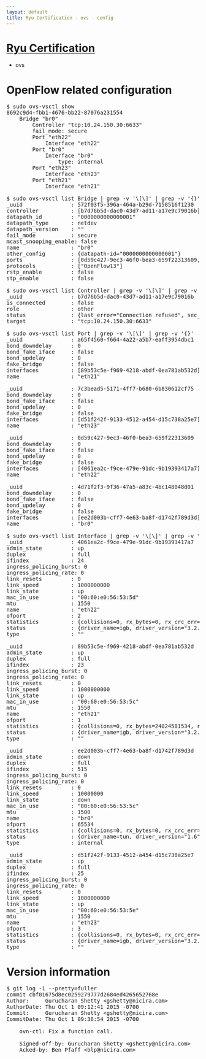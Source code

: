 ```yaml
---
layout: default
title: Ryu Certification - ovs - config
---
```

# [Ryu Certification](http://osrg.github.io/ryu/certification.html)
* ovs 

# OpenFlow related configuration
<pre>
$ sudo ovs-vsctl show
8692c9d4-fbb1-4676-bb22-87076a231554
    Bridge "br0"
        Controller "tcp:10.24.150.30:6633"
        fail_mode: secure
        Port "eth22"
            Interface "eth22"
        Port "br0"
            Interface "br0"
                type: internal
        Port "eth23"
            Interface "eth23"
        Port "eth21"
            Interface "eth21"

$ sudo ovs-vsctl list Bridge | grep -v '\[\]' | grep -v '{}'
_uuid               : 572f03f5-396a-464a-b29d-7158516f1230
controller          : [b7d76b5d-dac0-43d7-ad11-a17e9c79016b]
datapath_id         : "0000000000000001"
datapath_type       : netdev
datapath_version    : "<built-in>"
fail_mode           : secure
mcast_snooping_enable: false
name                : "br0"
other_config        : {datapath-id="0000000000000001"}
ports               : [0d59c427-9ec3-46f0-bea3-659f22313609, 4d71f2f3-9f36-47a5-a83c-4bc148048d01, 7c3bead5-5171-4ff7-b680-6b830612cf75, a65f4560-f664-4a22-a5b7-eaff3954dbc1]
protocols           : ["OpenFlow13"]
rstp_enable         : false
stp_enable          : false

$ sudo ovs-vsctl list Controller | grep -v '\[\]' | grep -v '{}'
_uuid               : b7d76b5d-dac0-43d7-ad11-a17e9c79016b
is_connected        : false
role                : other
status              : {last_error="Connection refused", sec_since_disconnect="3", state=BACKOFF}
target              : "tcp:10.24.150.30:6633"

$ sudo ovs-vsctl list Port | grep -v '\[\]' | grep -v '{}'
_uuid               : a65f4560-f664-4a22-a5b7-eaff3954dbc1
bond_downdelay      : 0
bond_fake_iface     : false
bond_updelay        : 0
fake_bridge         : false
interfaces          : [89b53c5e-f969-4218-abdf-0ea781ab532d]
name                : "eth21"

_uuid               : 7c3bead5-5171-4ff7-b680-6b830612cf75
bond_downdelay      : 0
bond_fake_iface     : false
bond_updelay        : 0
fake_bridge         : false
interfaces          : [d51f242f-9133-4512-a454-d15c738a25e7]
name                : "eth23"

_uuid               : 0d59c427-9ec3-46f0-bea3-659f22313609
bond_downdelay      : 0
bond_fake_iface     : false
bond_updelay        : 0
fake_bridge         : false
interfaces          : [4061ea2c-f9ce-479e-91dc-9b19393417a7]
name                : "eth22"

_uuid               : 4d71f2f3-9f36-47a5-a83c-4bc148048d01
bond_downdelay      : 0
bond_fake_iface     : false
bond_updelay        : 0
fake_bridge         : false
interfaces          : [ee2d003b-cff7-4e63-ba8f-d1742f789d3d]
name                : "br0"

$ sudo ovs-vsctl list Interface | grep -v '\[\]' | grep -v '{}'
_uuid               : 4061ea2c-f9ce-479e-91dc-9b19393417a7
admin_state         : up
duplex              : full
ifindex             : 24
ingress_policing_burst: 0
ingress_policing_rate: 0
link_resets         : 0
link_speed          : 1000000000
link_state          : up
mac_in_use          : "00:60:e0:56:53:5d"
mtu                 : 1550
name                : "eth22"
ofport              : 2
statistics          : {collisions=0, rx_bytes=0, rx_crc_err=0, rx_dropped=0, rx_errors=0, rx_frame_err=0, rx_over_err=0, rx_packets=0, tx_bytes=18089315792, tx_dropped=0, tx_errors=0, tx_packets=12064077}
status              : {driver_name=igb, driver_version="3.2.10-k", firmware_version="2.10-9"}
type                : ""

_uuid               : 89b53c5e-f969-4218-abdf-0ea781ab532d
admin_state         : up
duplex              : full
ifindex             : 23
ingress_policing_burst: 0
ingress_policing_rate: 0
link_resets         : 0
link_speed          : 1000000000
link_state          : up
mac_in_use          : "00:60:e0:56:53:5c"
mtu                 : 1550
name                : "eth21"
ofport              : 1
statistics          : {collisions=0, rx_bytes=24024581534, rx_crc_err=0, rx_dropped=0, rx_errors=0, rx_frame_err=0, rx_over_err=0, rx_packets=16026376, tx_bytes=0, tx_dropped=0, tx_errors=0, tx_packets=0}
status              : {driver_name=igb, driver_version="3.2.10-k", firmware_version="2.10-9"}
type                : ""

_uuid               : ee2d003b-cff7-4e63-ba8f-d1742f789d3d
admin_state         : down
duplex              : full
ifindex             : 515
ingress_policing_burst: 0
ingress_policing_rate: 0
link_resets         : 0
link_speed          : 10000000
link_state          : down
mac_in_use          : "00:60:e0:56:53:5c"
mtu                 : 1500
name                : "br0"
ofport              : 65534
statistics          : {collisions=0, rx_bytes=0, rx_crc_err=0, rx_dropped=0, rx_errors=0, rx_frame_err=0, rx_over_err=0, rx_packets=0, tx_bytes=0, tx_dropped=0, tx_errors=0, tx_packets=0}
status              : {driver_name=tun, driver_version="1.6", firmware_version="N/A"}
type                : internal

_uuid               : d51f242f-9133-4512-a454-d15c738a25e7
admin_state         : up
duplex              : full
ifindex             : 25
ingress_policing_burst: 0
ingress_policing_rate: 0
link_resets         : 0
link_speed          : 1000000000
link_state          : up
mac_in_use          : "00:60:e0:56:53:5e"
mtu                 : 1550
name                : "eth23"
ofport              : 3
statistics          : {collisions=0, rx_bytes=0, rx_crc_err=0, rx_dropped=0, rx_errors=0, rx_frame_err=0, rx_over_err=0, rx_packets=0, tx_bytes=1176922500, tx_dropped=0, tx_errors=0, tx_packets=784615}
status              : {driver_name=igb, driver_version="3.2.10-k", firmware_version="2.10-9"}
type                : ""
</pre>

# Version information
<pre>
$ git log -1 --pretty=fuller
commit cbf01675d8ec0259279777d2684ed4265652768e
Author:     Gurucharan Shetty &lt;gshetty@nicira.com&gt;
AuthorDate: Thu Oct 1 09:12:41 2015 -0700
Commit:     Gurucharan Shetty &lt;gshetty@nicira.com&gt;
CommitDate: Thu Oct 1 09:36:54 2015 -0700

    ovn-ctl: Fix a function call.
    
    Signed-off-by: Gurucharan Shetty &lt;gshetty@nicira.com&gt;
    Acked-by: Ben Pfaff &lt;blp@nicira.com&gt;
</pre>

